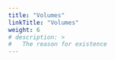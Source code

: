```yaml
---
title: "Volumes"
linkTitle: "Volumes"
weight: 6
# description: >
#   The reason for existence
---
```


